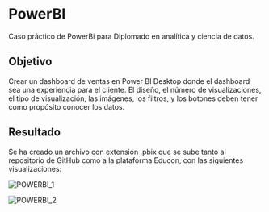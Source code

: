 # PowerBI
Caso práctico de PowerBi para Diplomado en analítica y ciencia de datos.

## Objetivo
Crear un dashboard de ventas en Power BI Desktop donde el dashboard sea una experiencia para el cliente. El diseño, el número de visualizaciones, el tipo de visualización, las imágenes, los filtros, y los botones deben tener como propósito conocer los datos.

## Resultado
Se ha creado un archivo con extensión .pbix que se sube tanto al repositorio de GitHub como a la plataforma Educon, con las siguientes visualizaciones:

![POWERBI_1](https://github.com/user-attachments/assets/5d95472c-4460-4c64-bec3-cb8baf67773a)

![POWERBI_2](https://github.com/user-attachments/assets/4f31cca6-ffcc-465f-9249-636a64313154)

